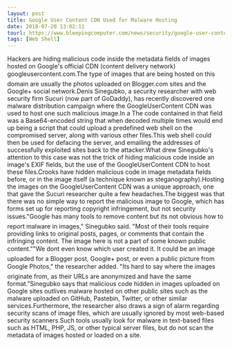 ```yaml
---
layout: post
title: Google User Content CDN Used for Malware Hosting
date: 2018-07-20 13:02:11
tourl: https://www.bleepingcomputer.com/news/security/google-user-content-cdn-used-for-malware-hosting/
tags: [Web Shell]
---
```

Hackers are hiding malicious code inside the metadata fields of images hosted on Google's official CDN (content delivery network) googleusercontent.com.The type of images that are being hosted on this domain are usually the photos uploaded on Blogger.com sites and the Google+ social network.Denis Sinegubko, a security researcher with web security firm Sucuri (now part of GoDaddy), has recently discovered one malware distribution campaign where the GoogleUserContent CDN was used to host one such malicious image.In a The code contained in that field was a Base64-encoded string that when decoded multiple times would end up being a script that could upload a predefined web shell on the compromised server, along with various other files.This web shell could then be used for defacing the server, and emailing the addresses of successfully exploited sites back to the attacker.What drew Sinegubko's attention to this case was not the trick of hiding malicious code inside an image's EXIF fields, but the use of the GoogleUserContent CDN to host these files.Crooks have hidden malicious code in image metadata fields before, or in the image itself (a technique known as steganography).Hosting the images on the GoogleUserContent CDN was a unique approach, one that gave the Sucuri researcher quite a few headaches.The biggest was that there was no simple way to report the malicious image to Google, which has forms set up for reporting copyright infringement, but not security issues."Google has many tools to remove content but its not obvious how to report malware in images," Sinegubko said. "Most of their tools require providing links to original posts, pages, or comments that contain the infringing content. The image here is not a part of some known public content.""We dont even know which user created it. It could be an image uploaded for a Blogger post, Google+ post, or even a public picture from Google Photos," the researcher added. "Its hard to say where the images originate from, as their URLs are anonymized and have the same format."Sinegubko says that malicious code hidden in images uploaded on Google sites outlives malware hosted on other public sites such as the malware uploaded on GitHub, Pastebin, Twitter, or other similar services.Furthermore, the researcher also draws a sign of alarm regarding security scans of image files, which are usually ignored by most web-based security scanners.Such tools usually look for malware in text-based files such as HTML, PHP, JS, or other typical server files, but do not scan the metadata of images hosted or loaded on a site.